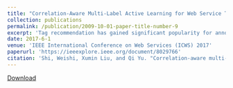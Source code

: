 ```yaml
---
title: "Correlation-Aware Multi-Label Active Learning for Web Service Tag Recommendation."
collection: publications
permalink: /publication/2009-10-01-paper-title-number-9
excerpt: 'Tag recommendation has gained significant popularity for annotating various web-based resources including web services. Compared with other approaches, tag recommendation based on supervised learning models usually lead to good accuracy. However, a high-quality training data set is needed, which demands manual tagging efforts from domain experts. While we could leverage the tags of existing web services assigned by their developers, the quality of these tags may not be good enough to build accurate classifiers for tag recommendation. In this paper, a novel multi-label active learning approach is proposed for web service tag recommendation. The proposed approach is able to identify a small number of most informative web services to be tagged by domain experts. We further minimize the domain expert efforts by learning and leveraging the correlations among tags to improve the active learning process. We conduct a comprehensive experimental study on a real-world data set and results demonstrate the effectiveness of our approach.'
date: 2017-6-1
venue: 'IEEE International Conference on Web Services (ICWS) 2017'
paperurl: 'https://ieeexplore.ieee.org/document/8029766'
citation: 'Shi, Weishi, Xumin Liu, and Qi Yu. "Correlation-aware multi-label active learning for web service tag recommendation." 2017 IEEE International Conference on Web Services (ICWS). IEEE, 2017.'
---
```


[Download](https://ieeexplore.ieee.org/document/8029766)

